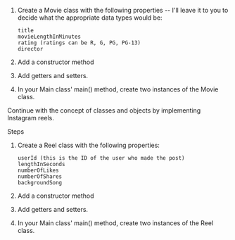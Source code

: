 1. Create a Movie class with the following properties -- I'll leave it to you to decide what the appropriate data types would be:

       title
       movieLengthInMinutes
       rating (ratings can be R, G, PG, PG-13)
       director
2. Add a constructor method

3. Add getters and setters.

4. In your Main class' main() method, create two instances of the Movie class.

 

Continue with the concept of classes and objects by implementing Instagram reels. 

Steps

1. Create a Reel class with the following properties:

       userId (this is the ID of the user who made the post)
       lengthInSeconds
       numberOfLikes
       numberOfShares
       backgroundSong
2. Add a constructor method

3. Add getters and setters.

4. In your Main class' main() method, create two instances of the Reel class.
